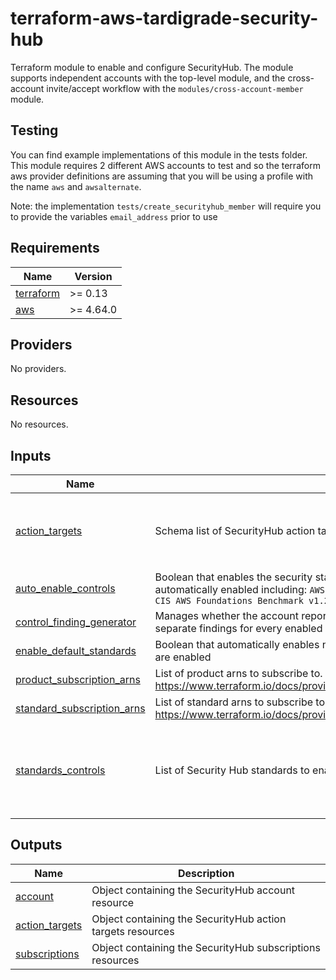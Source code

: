 # terraform-aws-tardigrade-security-hub
Terraform module to enable and configure SecurityHub. The module supports independent
accounts with the top-level module, and the cross-account invite/accept workflow with
the `modules/cross-account-member` module.

## Testing
You can find example implementations of this module in the tests folder. This module
requires 2 different AWS accounts to test and so the terraform aws provider definitions
are assuming that you will be using a profile with the name `aws` and `awsalternate`.

Note: the implementation `tests/create_securityhub_member` will require you to provide the variables
`email_address` prior to use

<!-- BEGIN TFDOCS -->
## Requirements

| Name | Version |
|------|---------|
| <a name="requirement_terraform"></a> [terraform](#requirement\_terraform) | >= 0.13 |
| <a name="requirement_aws"></a> [aws](#requirement\_aws) | >= 4.64.0 |

## Providers

No providers.

## Resources

No resources.

## Inputs

| Name | Description | Type | Default | Required |
|------|-------------|------|---------|:--------:|
| <a name="input_action_targets"></a> [action\_targets](#input\_action\_targets) | Schema list of SecurityHub action targets. | <pre>list(object({<br>    name        = string<br>    description = string<br>    identifer   = string<br>  }))</pre> | `[]` | no |
| <a name="input_auto_enable_controls"></a> [auto\_enable\_controls](#input\_auto\_enable\_controls) | Boolean that enables the security standards that Security Hub has designated as automatically enabled including: `AWS Foundational Security Best Practices v1.0.0` and `CIS AWS Foundations Benchmark v1.2.0` | `bool` | `true` | no |
| <a name="input_control_finding_generator"></a> [control\_finding\_generator](#input\_control\_finding\_generator) | Manages whether the account reports consolidated control findings, or generates separate findings for every enabled standard. | `string` | `null` | no |
| <a name="input_enable_default_standards"></a> [enable\_default\_standards](#input\_enable\_default\_standards) | Boolean that automatically enables new controls when they are added to standards that are enabled | `bool` | `true` | no |
| <a name="input_product_subscription_arns"></a> [product\_subscription\_arns](#input\_product\_subscription\_arns) | List of product arns to subscribe to. See https://www.terraform.io/docs/providers/aws/r/securityhub_product_subscription.html | `list(string)` | `[]` | no |
| <a name="input_standard_subscription_arns"></a> [standard\_subscription\_arns](#input\_standard\_subscription\_arns) | List of standard arns to subscribe to. See https://www.terraform.io/docs/providers/aws/r/securityhub_standards_subscription.html | `list(string)` | `[]` | no |
| <a name="input_standards_controls"></a> [standards\_controls](#input\_standards\_controls) | List of Security Hub standards to enable or disable in current region. | <pre>list(object({<br>    name                  = string<br>    standards_control_arn = string<br>    control_status        = string<br>    disabled_reason       = string<br>  }))</pre> | `[]` | no |

## Outputs

| Name | Description |
|------|-------------|
| <a name="output_account"></a> [account](#output\_account) | Object containing the SecurityHub account resource |
| <a name="output_action_targets"></a> [action\_targets](#output\_action\_targets) | Object containing the SecurityHub action targets resources |
| <a name="output_subscriptions"></a> [subscriptions](#output\_subscriptions) | Object containing the SecurityHub subscriptions resources |

<!-- END TFDOCS -->
